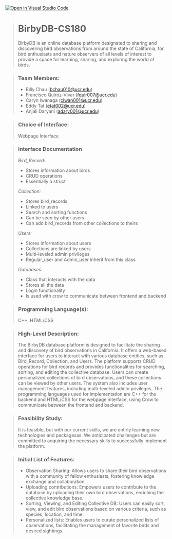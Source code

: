 [![Open in Visual Studio Code](https://classroom.github.com/assets/open-in-vscode-718a45dd9cf7e7f842a935f5ebbe5719a5e09af4491e668f4dbf3b35d5cca122.svg)](https://classroom.github.com/online_ide?assignment_repo_id=10815667&assignment_repo_type=AssignmentRepo)
> # BirbyDB-CS180
>BirbyDB is an online database platform  designated to sharing and discovering bird observations from around the state of California, for bird enthusiasts and nature observers of all levels of interest to provide a space for learning, sharing, and exploring the world of birds.

> ### **Team Members:**
> * Billy Chau (bchau010@ucr.edu)
> * Francisco Quiroz-Vivar (fquir007@ucr.edu)
> * Caryn Iwanaga (ciwan001@ucr.edu)
> * Eddy Tat (etat002@ucr.edu)
> * Anjali Daryani (adary001@ucr.edu)

> ### **Choice of Interface:** 
>Webpage Interface

> ### **Interface Documentation**
> *Bird_Record:*
> - Stores information about birds
> - CRUD operations
> - Essentially a struct
>
> *Collection:*
> - Stores bird_records
> - Linked to users
> - Search and sorting functions
> - Can be seen by other users
> - Can add bird_records from other collections to theirs
> 
> *Users:*
> - Stores information about users
> - Collections are linked by users
> - Multi-leveled admin privileges
> - Regular_user and Admin_user inherit from this class
> 
> *Databases:*
> - Class that interacts with the data
> - Stores all the data
> - Login functionality
> - Is used with crow to communicate between frontend and backend

> ### **Programming Language(s):** 
> C++, HTML/CSS

> ### **High-Level Description:**
>The BirbyDB database platform is designed to facilitate the sharing and discovery of bird observations in California. It offers a web-based interface for users to interact with various database entities, such as Bird_Record, Collection, and Users. The platform supports CRUD operations for bird records and provides functionalities for searching, sorting, and editing the collective database. Users can create personalized collections of bird observations, and these collections can be viewed by other users. The system also includes user management features, including multi-leveled admin privileges. The programming languages used for implementation are C++ for the backend and HTML/CSS for the webpage interface, using Crow to communicate between the frontend and backend.

> ### **Feasibility Study:**
>It is feasible, but with our current skills, we are entirly learning new technologies and packagesas. We anticipated challenges but are committed to acquiring the necessary skills to successfully implement the platform.

> ### **Initial List of Features:**
> * Observation Sharing: Allows users to share their bird observations with a community of fellow enthusiasts, fostering knowledge exchange and collaboration.
> * Uploading contributions: Empowers users to contribute to the database by uploading their own bird observations, enriching the collective knowledge base.
> * Sorting, Viewing, and Editing Collective DB: Users can easily sort, view, and edit bird observations based on various criteria, such as species, location, and time.
> * Personalized lists: Enables users to curate personalized lists of observations, facilitating the management of favorite birds and desired sightings.
